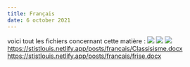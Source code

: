 ```yaml
---
title: Français
date: 6 october 2021
---
```

voici tout les fichiers concernant cette matière :
![](c[1}.jpg)
![](b[1}.jpg)
![](a[1}.jpg)
https://stistlouis.netlify.app/posts/francais/Classisisme.docx
https://stistlouis.netlify.app/posts/francais/frise.docx
